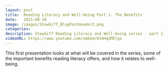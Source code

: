 ```yaml
---
layout: post
title:  Reading Literacy and Well-being Part 1. The Benefits
date:   2021-08-10
image: /images/StewGiff_BlogPostHeader2.png
categories: 
description: StewGiff Reading Literacy and Well-being series - part 1
videoURL: https://www.youtube.com/embed/834HqZMElgo
---
```

This first presentation looks at what will be covered in the series, some of the important benefits reading literacy offers, and how it relates to well-being.
